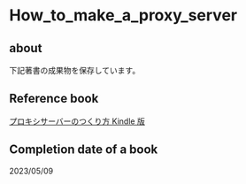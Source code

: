 # How_to_make_a_proxy_server

## about

下記著書の成果物を保存しています。

## Reference book

[プロキシサーバーのつくり方 Kindle 版](https://amzn.to/3Lwmcyp)

## Completion date of a book

2023/05/09
